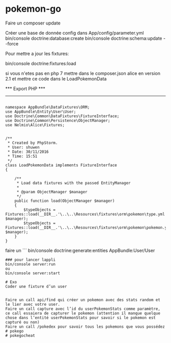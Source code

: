 pokemon-go
==========

Faire un composer update

Créer une base de donnée config dans App/config/parameter.yml
bin/console doctrine:database:create
bin/console doctrine:schema:update --force

Pour mettre a jour les fixtures:

bin/console doctrine:fixtures:load

si vous n'etes pas en php 7 mettre dans le composer.json alice en version 2.1 et mettre ce code dans le LoadPokemonData

*** Export PHP ***
*******************
```<?php

namespace AppBundle\DataFixtures\ORM;
use AppBundle\Entity\User\User;
use Doctrine\Common\DataFixtures\FixtureInterface;
use Doctrine\Common\Persistence\ObjectManager;
use Nelmio\Alice\Fixtures;


/**
 * Created by PhpStorm.
 * User: shuwen
 * Date: 30/11/2016
 * Time: 15:51
 */
class LoadPokemonData implements FixtureInterface
{

    /**
     * Load data fixtures with the passed EntityManager
     *
     * @param ObjectManager $manager
     */
    public function load(ObjectManager $manager)
    {
        $typeObjects = Fixtures::load(__DIR__.'\..\..\Resources\fixtures\orm\pokemon\type.yml', $manager);
        $typeObjects = Fixtures::load(__DIR__.'\..\..\Resources\fixtures\orm\pokemon\pokemon.yml', $manager);
    }
}
```

faire un ``` bin/console doctrine:generate:entities AppBundle:User/User
 ```
### pour lancer lappli
bin/console server:run
ou
bin/console server:start

# Exo
Coder une fixture d’un user


Faire un call api/find qui créer un pokemon avec des stats random et le lier avec votre user.
Faire un call capture avec l’id du userPokemonStats comme paramètre, ce call essaiera de capturer le pokemon (attention il manque quelque chose dans l’entité userPokemonStats pour savoir si le pokemon est capturé ou non)
Faire un call /pokedex pour savoir tous les pokemons que vous possédez
# pokego
# pokegocheat

